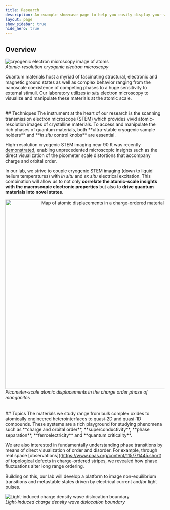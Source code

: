 ```yaml
---
title: Research
description: An example showcase page to help you easily display your work
layout: page
show_sidebar: true
hide_hero: true
---
```


## Overview

![cryogenic electron microscopy image of atoms](../img/cryoSTEM2.png)
<br><em>Atomic-resolution cryogenic electron microscopy</em>


Quantum materials host a myriad of fascinating structural, electronic and magnetic ground states as well as complex behavior
ranging from the nanoscale coexistence of competing phases to a huge sensitivity to external stimuli.
Our laboratory utilizes <em>in situ</em> electron microscopy to visualize and manipulate these materials at the atomic scale.

<br/>
## Techniques
The instrument at the heart of our research is the scanning transmission electron microscope (STEM) which
provides vivid atomic-resolution images of crystalline materials. To access and manipulate the rich phases of
quantum materials, both **ultra-stable cryogenic sample holders** and **<em>in situ</em> control knobs** are essential.

High-resolution cryogenic STEM imaging near 90 K was recently [demonstrated](https://www.pnas.org/content/115/7/1445.short), 
enabling unprecedented microscopic insights such as the direct visualization of the picometer scale distortions that accompany charge and orbital order.

In our lab, we strive to couple cryogenic STEM imaging (down to liquid helium temperatures) with <em>in situ</em> 
and <em>ex situ</em> electrical excitation. This combination will allow us to not only **correlate the atomic-scale insights with the macroscopic electronic properties** but also to **drive quantum materials into novel states**.
<center>
<img src="../img/PLD.png" alt="Map of atomic displacements in a charge-ordered material"  align ="left" width="600"/>
</center>
<br><em>Picometer-scale atomic displacements in the charge order phase of manganites</em>


<br/>
<br/>
<br/>
## Topics
The materials we study range from bulk complex oxides to atomically engineered heterointerfaces to quasi-2D
and quasi-1D compounds. These systems are a rich playground for studying phenomena such as **charge and orbital order**,
**superconductivity**, **phase separation**, **ferroelectricity** and **quantum criticality**.

We are also interested in fundamentally understanding phase transitions by means of direct visualization of order and disorder.
For example, through real space [observations]((https://www.pnas.org/content/115/7/1445.short) of topological defects in charge-ordered stripes, we revealed how phase fluctuations alter long range ordering. 

Building on this, our lab will develop a platform to image non-equilibrium transitions and metastable
states driven by electrical current and/or light pulses.

![Light-induced charge density wave dislocation boundary](../img/Twins.png)
<br><em>Light-induced charge density wave dislocation boundary</em>


